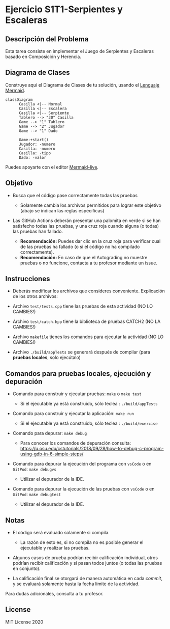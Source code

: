 # Ejercicio S1T1-Serpientes y Escaleras

## Descripción del Problema

Esta tarea consiste en implementar el Juego de Serpientes y Escaleras basado en Composición y Herencia.

## Diagrama de Clases
Construye aquí el Diagrama de Clases de tu solución, usando el [Lenguaje Mermaid](https://mermaid.js.org/syntax/classDiagram.html).
```mermaid
classDiagram
      Casilla <|-- Normal
      Casilla <|-- Escalera
      Casilla <|-- Serpiente
      Tablero --> "30" Casilla
      Game --> "1" Tablero
      Game --> "2" Jugador
      Game --> "1" Dado
      
      Game:+start()
      Jugador: -numero
      Casilla: -numero
      Casilla: -tipo
      Dado: -valor
```
Puedes apoyarte con el editor [Mermaid-live](https://mermaid.live/).
## Objetivo

- Busca que el código pase correctamente todas las pruebas
   * Solamente cambia los archivos permitidos para lograr este objetivo (abajo se indican las reglas específicas)
   
- Las GitHub Actions deberán presentar una palomita en verde si se han satisfecho todas las pruebas, y una cruz roja cuando alguna (o todas) las pruebas han fallado.
   * **Recomendación:** Puedes dar clic en la cruz roja para verificar cual de las pruebas ha fallado (o si el código no ha compilado correctamente).
   * **Recomendación:** En caso de que el Autograding no muestre pruebas o no funcione, contacta a tu profesor mediante un issue.

## Instrucciones

- Deberás modificar los archivos que consideres conveniente.
Explicación de los otros archivos:

- Archivo `test/tests.cpp` tiene las pruebas de esta actividad (NO LO CAMBIES!)
- Archivo `test/catch.hpp` tiene la biblioteca de pruebas  CATCH2 (NO LA CAMBIES!)
- Archivo `makefile` tienes los comandos para ejecutar la actividad (NO LO CAMBIES!)
- Archivo  `./build/appTests` se generará después de compilar (para **pruebas locales**, solo ejecútalo)

## Comandos para pruebas locales, ejecución y depuración

- Comando para construir y ejecutar pruebas: `make` o `make test`
    * Si el ejecutable ya está construido, sólo teclea : `./build/appTests`

- Comando para construir y ejecutar la aplicación: `make run` 
    * Si el ejecutable ya está construido, sólo teclea : `./build/exercise`

- Comando para depurar: `make debug`
    * Para conocer los comandos de depuración consulta:
     https://u.osu.edu/cstutorials/2018/09/28/how-to-debug-c-program-using-gdb-in-6-simple-steps/
     
- Comando para depurar la ejecución del programa con `vsCode` o en `GitPod`: `make debugvs` 
    * Utilizar el depurador de la IDE.

- Comando para depurar la ejecución de las pruebas con `vsCode` o en `GitPod`: `make debugtest` 
    * Utilizar el depurador de la IDE.

## Notas

- El código será evaluado solamente si compila.
   * La razón de esto es, si no compila no es posible generar el ejecutable y realizar las pruebas.

- Algunos casos de prueba podrían recibir calificación individual, otros podrían recibir calificación y si pasan todos juntos (o todas las pruebas en conjunto).

- La calificación final se otorgará de manera automática en cada *commit*, y se evaluará solamente hasta la fecha limite de la actividad.

Para dudas adicionales, consulta a tu profesor.

## License

MIT License 2020
